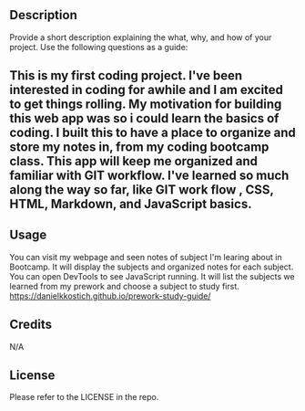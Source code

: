 # <Your-Project-Title>

## Description

Provide a short description explaining the what, why, and how of your project. Use the following questions as a guide:

This is my first coding project. I've been interested in coding for awhile and I am excited to get things rolling. My motivation for building this web app was so i could learn the basics  of coding. I built this to have a place to organize and store my notes in, from my coding bootcamp class. This app will keep me organized and familiar with GIT workflow. I've learned so much along the way so far, like GIT work flow , CSS, HTML, Markdown, and JavaScript basics. 
- 



## Usage

You can visit my webpage and seen notes of subject I'm learing about in Bootcamp. It will display the subjects and organized notes for each subject. You can open DevTools to see JavaScript running. It will list the subjects we learned from my prework and choose a subject to study first.
https://danielkkostich.github.io/prework-study-guide/




## Credits

N/A



## License

Please refer to the LICENSE in the repo.




